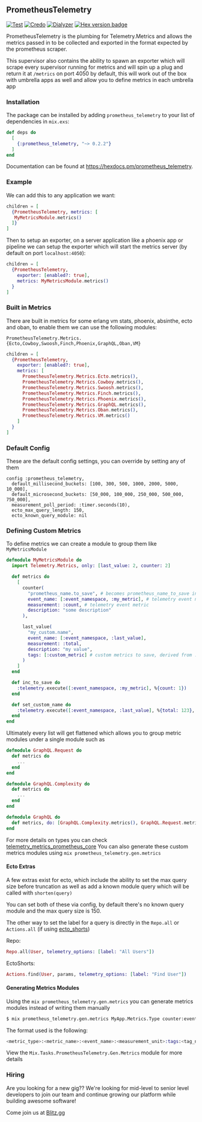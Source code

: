 ## PrometheusTelemetry
[![Test](https://github.com/theblitzapp/prometheus_telemetry_elixir/actions/workflows/test.yml/badge.svg)](https://github.com/theblitzapp/prometheus_telemetry_elixir/actions/workflows/test.yml)
[![Credo](https://github.com/theblitzapp/prometheus_telemetry_elixir/actions/workflows/credo.yml/badge.svg)](https://github.com/theblitzapp/prometheus_telemetry_elixir/actions/workflows/credo.yml)
[![Dialyzer](https://github.com/theblitzapp/prometheus_telemetry_elixir/actions/workflows/dialyzer.yml/badge.svg)](https://github.com/theblitzapp/prometheus_telemetry_elixir/actions/workflows/dialyzer.yml)
[![Hex version badge](https://img.shields.io/hexpm/v/prometheus_telemetry.svg)](https://hex.pm/packages/prometheus_telemetry)

PrometheusTelemetry is the plumbing for Telemetry.Metrics and allows the
metrics passed in to be collected and exported in the format expected
by the prometheus scraper.

This supervisor also contains the ability to spawn an exporter which will
scrape every supervisor running for metrics and will spin up a plug and return
it at `/metrics` on port 4050 by default, this will work out of the box with umbrella apps as well and allow you to define metrics in each umbrella app

### Installation

The package can be installed by adding `prometheus_telemetry` to your list of dependencies in `mix.exs`:

```elixir
def deps do
  [
    {:prometheus_telemetry, "~> 0.2.2"}
  ]
end
```

Documentation can be found at <https://hexdocs.pm/prometheus_telemetry>.


### Example

We can add this to any application we want:

```elixir
children = [
  {PrometheusTelemetry, metrics: [
   MyMetricsModule.metrics()
  ]}
]
```

Then to setup an exporter, on a server application like a phoenix app or pipeline
we can setup the exporter which will start the metrics server (by default on port `localhost:4050`):

```elixir
children = [
  {PrometheusTelemetry,
    exporter: [enabled?: true],
    metrics: MyMetricsModule.metrics()
  }
]
```

### Built in Metrics
There are built in metrics for some erlang vm stats, phoenix, absinthe, ecto and oban, to enable them we can use the following modules:

`PrometheusTelemetry.Metrics.{Ecto,Cowboy,Swoosh,Finch,Phoenix,GraphQL,Oban,VM}`
```elixir
children = [
  {PrometheusTelemetry,
    exporter: [enabled?: true],
    metrics: [
      PrometheusTelemetry.Metrics.Ecto.metrics(),
      PrometheusTelemetry.Metrics.Cowboy.metrics(),
      PrometheusTelemetry.Metrics.Swoosh.metrics(),
      PrometheusTelemetry.Metrics.Finch.metrics(),
      PrometheusTelemetry.Metrics.Phoenix.metrics(),
      PrometheusTelemetry.Metrics.GraphQL.metrics(),
      PrometheusTelemetry.Metrics.Oban.metrics(),
      PrometheusTelemetry.Metrics.VM.metrics()
    ]
  }
]
```

### Default Config
These are the default config settings, you can override by setting any of them
```
config :prometheus_telemetry,
  default_millisecond_buckets: [100, 300, 500, 1000, 2000, 5000, 10_000],
  default_microsecond_buckets: [50_000, 100_000, 250_000, 500_000, 750_000],
  measurement_poll_period: :timer.seconds(10),
  ecto_max_query_length: 150,
  ecto_known_query_module: nil
```

### Defining Custom Metrics
To define metrics we can create a module to group them like `MyMetricsModule`

```elixir
defmodule MyMetricsModule do
  import Telemetry.Metrics, only: [last_value: 2, counter: 2]

  def metrics do
    [
      counter(
        "prometheus_name.to_save", # becomes prometheus_name_to_save in prometheus
        event_name: [:event_namespace, :my_metric], # telemetry event name
        measurement: :count, # telemetry event metric
        description: "some description"
      ),

      last_value(
        "my_custom.name",
        event_name: [:event_namespace, :last_value],
        measurement: :total,
        description: "my value",
        tags: [:custom_metric] # custom metrics to save, derived from :telemetry.execute metadata
      )
    ]
  end

  def inc_to_save do
    :telemetry.execute([:event_namespace, :my_metric], %{count: 1})
  end

  def set_custom_name do
    :telemetry.execute([:event_namespace, :last_value], %{total: 123}, %{custom_metric: "region"})
  end
end
```

Ultimately every list will get flattened which allows you to group metric modules under a single module such as

```elixir
defmodule GraphQL.Request do
  def metrics do
    ...
  end
end

defmodule GraphQL.Complexity do
  def metrics do
    ...
  end
end

defmodule GraphQL do
  def metrics, do: [GraphQL.Complexity.metrics(), GraphQL.Request.metrics()]
end
```

For more details on types you can check [telemetry_metrics_prometheus_core](https://hexdocs.pm/telemetry_metrics_prometheus_core/1.0.1/TelemetryMetricsPrometheus.Core.html)
You can also generate these custom metrics modules using `mix prometheus_telemetry.gen.metrics`

#### Ecto Extras
A few extras exist for ecto, which include the ability to set the max query size before truncation
as well as add a known module query which will be called with `shorten(query)`

You can set both of these via config, by default there's no known query module and the max query size is 150.

The other way to set the label for a query is directly in the `Repo.all` or `Actions.all` (if using [ecto_shorts](https://github.com/MikaAK/ecto_shorts))

Repo:
```elixir
Repo.all(User, telemetry_options: [label: "All Users"])
```

EctoShorts:
```elixir
Actions.find(User, params, telemetry_options: [label: "Find User"])
```

#### Generating Metrics Modules
Using the `mix prometheus_telemetry.gen.metrics` you can generate metrics modules instead of writing them manually

```bash
$ mix prometheus_telemetry.gen.metrics MyApp.Metrics.Type counter:event.name.measurement.count:event.name.count:count:tags:profile:region
```

The format used is the following:
```elixir
<metric_type>:<metric_name>:<event_name>:<measurement_unit>:tags:<tag_name>:<tag_name>
```

View the `Mix.Tasks.PrometheusTelemetry.Gen.Metrics` module for more details

### Hiring

Are you looking for a new gig?? We're looking for mid-level to senior level developers to join our team and continue growing our platform while building awesome software!

Come join us at [Blitz.gg](https://blitz.gg/careers)
